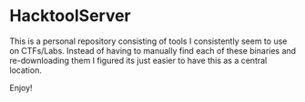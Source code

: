 # HacktoolServer

This is a personal repository consisting of tools I consistently seem to use on CTFs/Labs. Instead of having to manually find each of these binaries and re-downloading them I figured its just easier to have this as a central location.

Enjoy!
